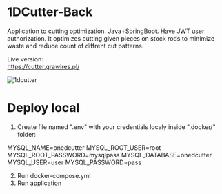 # 1DCutter-Back
Application to cutting optimization. Java+SpringBoot. Have JWT user authorization. It optimizes cutting given pieces on stock rods to minimize waste and reduce count of diffrent cut patterns.

Live version: <br>
https://cutter.grawires.pl/

![1dcutter](https://user-images.githubusercontent.com/17216772/209470560-a651757f-14c1-4861-8134-fb1e686b36d7.png)

# Deploy local

1. Create file named ".env" with your credentials localy inside ".docker/" folder:

MYSQL_NAME=onedcutter
MYSQL_ROOT_USER=root
MYSQL_ROOT_PASSWORD=mysqlpass
MYSQL_DATABASE=onedcutter
MYSQL_USER=user
MYSQL_PASSWORD=pass

2. Run docker-compose.yml
3. Run application
